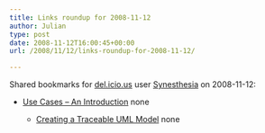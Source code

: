 ```yaml
---
title: Links roundup for 2008-11-12
author: Julian
type: post
date: 2008-11-12T16:00:45+00:00
url: /2008/11/12/links-roundup-for-2008-11-12/

---
```

Shared bookmarks for [del.icio.us][1] user [Synesthesia][2] on 2008-11-12:

  * [Use Cases &#8211; An Introduction][3] 
    none</li> 
    
      * [Creating a Traceable UML Model][4] 
        none</li> </ul>

 [1]: http://del.icio.us/
 [2]: http://del.icio.us/synesthesia
 [3]: http://www.parlezuml.com/tutorials/usecases/usecases_intro.pdf
 [4]: http://www.ddj.com/architect/193000022
